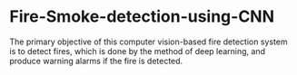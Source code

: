 # Fire-Smoke-detection-using-CNN
The primary objective of this computer vision-based fire detection system is to detect fires, which is  done by the method of deep learning, and produce warning alarms if the fire is detected.
